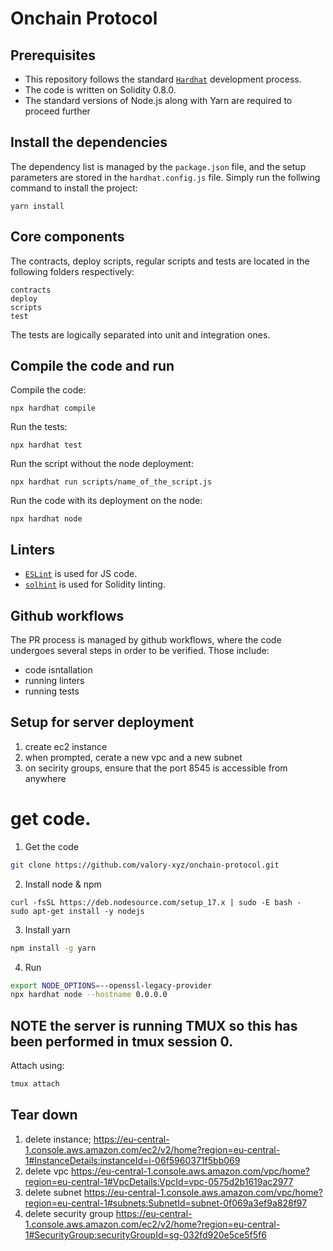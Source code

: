 # Onchain Protocol
## Prerequisites
- This repository follows the standard [`Hardhat`](https://hardhat.org/tutorial/) development process.
- The code is written on Solidity 0.8.0.
- The standard versions of Node.js along with Yarn are required to proceed further

## Install the dependencies
The dependency list is managed by the `package.json` file,
and the setup parameters are stored in the `hardhat.config.js` file.
Simply run the follwing command to install the project:
```
yarn install
```

## Core components
The contracts, deploy scripts, regular scripts and tests are located in the following folders respectively:
```
contracts
deploy
scripts
test
```
The tests are logically separated into unit and integration ones.

## Compile the code and run
Compile the code:
```
npx hardhat compile
```
Run the tests:
```
npx hardhat test
```
Run the script without the node deployment:
```
npx hardhat run scripts/name_of_the_script.js
```
Run the code with its deployment on the node:
```
npx hardhat node
```

## Linters
- [`ESLint`](https://eslint.org) is used for JS code.
- [`solhint`](https://github.com/protofire/solhint) is used for Solidity linting.

## Github workflows
The PR process is managed by github workflows, where the code undergoes
several steps in order to be verified. Those include:
- code isntallation
- running linters
- running tests

## Setup for server deployment
1. create ec2 instance
2. when prompted, cerate a new vpc and a new subnet
3. on secirity groups, ensure that the port 8545 is accessible from anywhere

# get code.
1. Get the code
```bash
git clone https://github.com/valory-xyz/onchain-protocol.git
```
2. Install node & npm
```
curl -fsSL https://deb.nodesource.com/setup_17.x | sudo -E bash -
sudo apt-get install -y nodejs
```
3. Install yarn
```bash
npm install -g yarn
```
4. Run 
```bash
export NODE_OPTIONS=--openssl-legacy-provider
npx hardhat node --hostname 0.0.0.0
```
## NOTE the server is running TMUX so this has been performed in tmux session 0. 
Attach using:
```bash
tmux attach
```

## Tear down
1. delete instance;
    https://eu-central-1.console.aws.amazon.com/ec2/v2/home?region=eu-central-1#InstanceDetails:instanceId=i-06f5960371f5bb069
2. delete vpc 
   https://eu-central-1.console.aws.amazon.com/vpc/home?region=eu-central-1#VpcDetails:VpcId=vpc-0575d2b1619ac2977
3. delete subnet
    https://eu-central-1.console.aws.amazon.com/vpc/home?region=eu-central-1#subnets:SubnetId=subnet-0f069a3ef9a828f97
4. delete security group
    https://eu-central-1.console.aws.amazon.com/ec2/v2/home?region=eu-central-1#SecurityGroup:securityGroupId=sg-032fd920e5ce5f5f6
